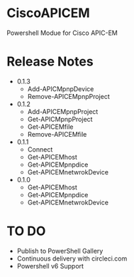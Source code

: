 # CiscoAPICEM
Powershell Modue for Cisco APIC-EM

# Release Notes
- 0.1.3
    - Add-APICMpnpDevice
    - Remove-APICEMpnpProject
- 0.1.2
    - Add-APICEMpnpProject
    - Get-APICMpnpProject
    - Get-APICEMfile
    - Remove-APICEMfile
- 0.1.1
    - Connect
    - Get-APICEMhost
    - Get-APICEMpnpdice
    - Get-APICEMnetwrokDevice
- 0.1.0
    - Get-APICEMhost
    - Get-APICEMpnpdice
    - Get-APICEMnetwrokDevice

# TO DO
- Publish to PowerShell Gallery
- Continuous delivery with circleci.com
- Powershell v6 Support